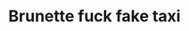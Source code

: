 ---
layout: post
title: Brunette fuck fake taxi
duration: '10:00'
view: 221
rate: 2
video: 'https://flashservice.xvideos.com/embedframe/21076805'
priority: 0.9
changefreq: daily
---